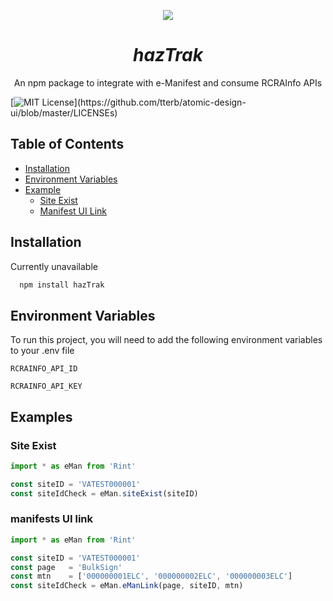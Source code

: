 <p align="center">
<img src="https://github.com/dpgraham4401/hazTrak/blob/master/ht_lightgrey_nobackground.png">
</p>

<h1 align="center"><em> hazTrak </em></h1>

<p align="center">An npm package to integrate with e-Manifest and consume RCRAInfo APIs</p>

[![MIT License](https://img.shields.io/apm/l/atomic-design-ui.svg?)](https://github.com/tterb/atomic-design-ui/blob/master/LICENSEs)

## Table of Contents

  - [Installation](#installation)
  - [Environment Variables](#environment-variables)
  - [Example](#examples)
    - [Site Exist](#site-exist)
    - [Manifest UI Link](#manifests-ui-link)


## Installation
Currently unavailable

```bash 
  npm install hazTrak
```
    
## Environment Variables

To run this project, you will need to add the following environment variables to your .env file

`RCRAINFO_API_ID`

`RCRAINFO_API_KEY`

  
## Examples

### Site Exist
```javascript
import * as eMan from 'Rint'

const siteID = 'VATEST000001'
const siteIdCheck = eMan.siteExist(siteID)
```

### manifests UI link
```javascript
import * as eMan from 'Rint'

const siteID = 'VATEST000001'
const page   = 'BulkSign'
const mtn    = ['000000001ELC', '000000002ELC', '000000003ELC']
const siteIdCheck = eMan.eManLink(page, siteID, mtn)
```
